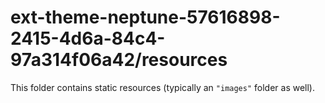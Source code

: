 # ext-theme-neptune-57616898-2415-4d6a-84c4-97a314f06a42/resources

This folder contains static resources (typically an `"images"` folder as well).
